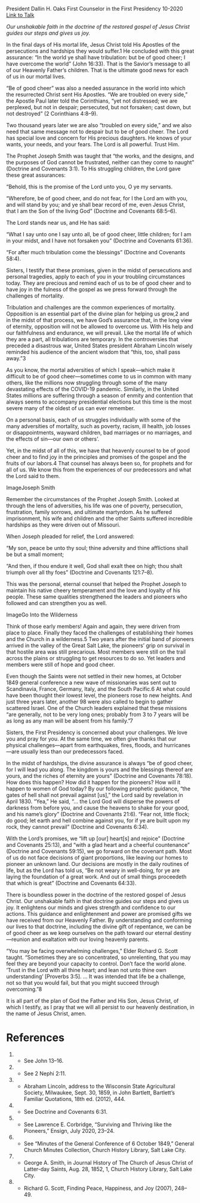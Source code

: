 President Dallin H. Oaks
First Counselor in the First Presidency
10-2020
[Link to Talk](https://www.churchofjesuschrist.org/study/general-conference/2020/10/36oaks?lang=eng)

_Our unshakable faith in the doctrine of the restored gospel of Jesus Christ guides our steps and gives us joy._

In the final days of His mortal life, Jesus Christ told His Apostles of the persecutions and hardships they would suffer.1 He concluded with this great assurance: “In the world ye shall have tribulation: but be of good cheer; I have overcome the world” (John 16:33). That is the Savior’s message to all of our Heavenly Father’s children. That is the ultimate good news for each of us in our mortal lives.

“Be of good cheer” was also a needed assurance in the world into which the resurrected Christ sent His Apostles. “We are troubled on every side,” the Apostle Paul later told the Corinthians, “yet not distressed; we are perplexed, but not in despair; persecuted, but not forsaken; cast down, but not destroyed” (2 Corinthians 4:8–9).



Two thousand years later we are also “troubled on every side,” and we also need that same message not to despair but to be of good cheer. The Lord has special love and concern for His precious daughters. He knows of your wants, your needs, and your fears. The Lord is all powerful. Trust Him.

The Prophet Joseph Smith was taught that “the works, and the designs, and the purposes of God cannot be frustrated, neither can they come to naught” (Doctrine and Covenants 3:1). To His struggling children, the Lord gave these great assurances:

“Behold, this is the promise of the Lord unto you, O ye my servants.

“Wherefore, be of good cheer, and do not fear, for I the Lord am with you, and will stand by you; and ye shall bear record of me, even Jesus Christ, that I am the Son of the living God” (Doctrine and Covenants 68:5–6).

The Lord stands near us, and He has said:

“What I say unto one I say unto all, be of good cheer, little children; for I am in your midst, and I have not forsaken you” (Doctrine and Covenants 61:36).

“For after much tribulation come the blessings” (Doctrine and Covenants 58:4).

Sisters, I testify that these promises, given in the midst of persecutions and personal tragedies, apply to each of you in your troubling circumstances today. They are precious and remind each of us to be of good cheer and to have joy in the fulness of the gospel as we press forward through the challenges of mortality.

Tribulation and challenges are the common experiences of mortality. Opposition is an essential part of the divine plan for helping us grow,2 and in the midst of that process, we have God’s assurance that, in the long view of eternity, opposition will not be allowed to overcome us. With His help and our faithfulness and endurance, we will prevail. Like the mortal life of which they are a part, all tribulations are temporary. In the controversies that preceded a disastrous war, United States president Abraham Lincoln wisely reminded his audience of the ancient wisdom that “this, too, shall pass away.”3

As you know, the mortal adversities of which I speak—which make it difficult to be of good cheer—sometimes come to us in common with many others, like the millions now struggling through some of the many devastating effects of the COVID-19 pandemic. Similarly, in the United States millions are suffering through a season of enmity and contention that always seems to accompany presidential elections but this time is the most severe many of the oldest of us can ever remember.

On a personal basis, each of us struggles individually with some of the many adversities of mortality, such as poverty, racism, ill health, job losses or disappointments, wayward children, bad marriages or no marriages, and the effects of sin—our own or others’.

Yet, in the midst of all of this, we have that heavenly counsel to be of good cheer and to find joy in the principles and promises of the gospel and the fruits of our labors.4 That counsel has always been so, for prophets and for all of us. We know this from the experiences of our predecessors and what the Lord said to them.

  ImageJoseph Smith

Remember the circumstances of the Prophet Joseph Smith. Looked at through the lens of adversities, his life was one of poverty, persecution, frustration, family sorrows, and ultimate martyrdom. As he suffered imprisonment, his wife and children and the other Saints suffered incredible hardships as they were driven out of Missouri.

When Joseph pleaded for relief, the Lord answered:

“My son, peace be unto thy soul; thine adversity and thine afflictions shall be but a small moment;

“And then, if thou endure it well, God shall exalt thee on high; thou shalt triumph over all thy foes” (Doctrine and Covenants 121:7–8).

This was the personal, eternal counsel that helped the Prophet Joseph to maintain his native cheery temperament and the love and loyalty of his people. These same qualities strengthened the leaders and pioneers who followed and can strengthen you as well.

  ImageGo Into the Wilderness

Think of those early members! Again and again, they were driven from place to place. Finally they faced the challenges of establishing their homes and the Church in a wilderness.5 Two years after the initial band of pioneers arrived in the valley of the Great Salt Lake, the pioneers’ grip on survival in that hostile area was still precarious. Most members were still on the trail across the plains or struggling to get resources to do so. Yet leaders and members were still of hope and good cheer.

Even though the Saints were not settled in their new homes, at October 1849 general conference a new wave of missionaries was sent out to Scandinavia, France, Germany, Italy, and the South Pacific.6 At what could have been thought their lowest level, the pioneers rose to new heights. And just three years later, another 98 were also called to begin to gather scattered Israel. One of the Church leaders explained that these missions “are generally, not to be very long ones; probably from 3 to 7 years will be as long as any man will be absent from his family.”7

Sisters, the First Presidency is concerned about your challenges. We love you and pray for you. At the same time, we often give thanks that our physical challenges—apart from earthquakes, fires, floods, and hurricanes—are usually less than our predecessors faced.

In the midst of hardships, the divine assurance is always “be of good cheer, for I will lead you along. The kingdom is yours and the blessings thereof are yours, and the riches of eternity are yours” (Doctrine and Covenants 78:18). How does this happen? How did it happen for the pioneers? How will it happen to women of God today? By our following prophetic guidance, “the gates of hell shall not prevail against [us],” the Lord said by revelation in April 1830. “Yea,” He said, “… the Lord God will disperse the powers of darkness from before you, and cause the heavens to shake for your good, and his name’s glory” (Doctrine and Covenants 21:6). “Fear not, little flock; do good; let earth and hell combine against you, for if ye are built upon my rock, they cannot prevail” (Doctrine and Covenants 6:34).

With the Lord’s promises, we “lift up [our] heart[s] and rejoice” (Doctrine and Covenants 25:13), and “with a glad heart and a cheerful countenance” (Doctrine and Covenants 59:15), we go forward on the covenant path. Most of us do not face decisions of giant proportions, like leaving our homes to pioneer an unknown land. Our decisions are mostly in the daily routines of life, but as the Lord has told us, “Be not weary in well-doing, for ye are laying the foundation of a great work. And out of small things proceedeth that which is great” (Doctrine and Covenants 64:33).

There is boundless power in the doctrine of the restored gospel of Jesus Christ. Our unshakable faith in that doctrine guides our steps and gives us joy. It enlightens our minds and gives strength and confidence to our actions. This guidance and enlightenment and power are promised gifts we have received from our Heavenly Father. By understanding and conforming our lives to that doctrine, including the divine gift of repentance, we can be of good cheer as we keep ourselves on the path toward our eternal destiny—reunion and exaltation with our loving heavenly parents.

“You may be facing overwhelming challenges,” Elder Richard G. Scott taught. “Sometimes they are so concentrated, so unrelenting, that you may feel they are beyond your capacity to control. Don’t face the world alone. ‘Trust in the Lord with all thine heart; and lean not unto thine own understanding’ [Proverbs 3:5]. … It was intended that life be a challenge, not so that you would fail, but that you might succeed through overcoming.”8

It is all part of the plan of God the Father and His Son, Jesus Christ, of which I testify, as I pray that we will all persist to our heavenly destination, in the name of Jesus Christ, amen.

# References
1. - See John 13–16.
2. - See 2 Nephi 2:11.
3. - Abraham Lincoln, address to the Wisconsin State Agricultural Society, Milwaukee, Sept. 30, 1859, in John Bartlett, Bartlett’s Familiar Quotations, 18th ed. (2012), 444.
4. - See Doctrine and Covenants 6:31.
5. - See Lawrence E. Corbridge, “Surviving and Thriving like the Pioneers,” Ensign, July 2020, 23–24.
6. - See “Minutes of the General Conference of 6 October 1849,” General Church Minutes Collection, Church History Library, Salt Lake City.
7. - George A. Smith, in Journal History of The Church of Jesus Christ of Latter-day Saints, Aug. 28, 1852, 1, Church History Library, Salt Lake City.
8. - Richard G. Scott, Finding Peace, Happiness, and Joy (2007), 248–49.